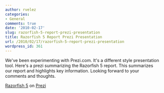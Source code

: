 ```yaml
---
author: rvelez
categories:
- General
comments: true
date: '2010-02-17'
slug: razorfish-5-report-prezi-presentation
title: Razorfish 5 Report Prezi Presentation
url: /2010/02/17/razorfish-5-report-prezi-presentation
wordpress_id: 361
---
```



We've been experimenting with Prezi.com. It's a different style presentation tool. Here's a prezi summarizing the Razorfish 5 report. This summarizes our report and highlights key information. Looking forward to your comments and thoughts.



[Razorfish 5](http://prezi.com/ftwqy88xsq-d/) on [Prezi](http://prezi.com)
